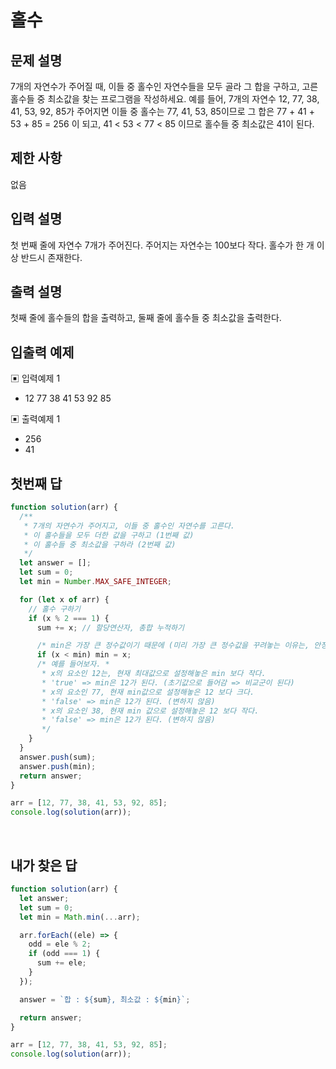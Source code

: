 # 홀수

## 문제 설명

7개의 자연수가 주어질 때, 이들 중 홀수인 자연수들을 모두 골라 그 합을 구하고, 고른 홀수들 중 최소값을 찾는 프로그램을 작성하세요. 예를 들어, 7개의 자연수 12, 77, 38, 41, 53, 92, 85가 주어지면 이들 중 홀수는 77, 41, 53, 85이므로 그 합은 77 + 41 + 53 + 85 = 256 이 되고, 41 < 53 < 77 < 85 이므로 홀수들 중 최소값은 41이 된다.

## 제한 사항

없음

## 입력 설명

첫 번째 줄에 자연수 7개가 주어진다. 주어지는 자연수는 100보다 작다. 홀수가 한 개 이상 반드시 존재한다.

## 출력 설명

첫째 줄에 홀수들의 합을 출력하고, 둘째 줄에 홀수들 중 최소값을 출력한다.

## 입출력 예제

▣ 입력예제 1

- 12 77 38 41 53 92 85

▣ 출력예제 1

- 256
- 41
  </br>

## 첫번째 답

```js
function solution(arr) {
  /**
   * 7개의 자연수가 주어지고, 이들 중 홀수인 자연수를 고른다.
   * 이 홀수들을 모두 더한 값을 구하고 (1번째 값)
   * 이 홀수들 중 최소값을 구하라 (2번째 값)
   */
  let answer = [];
  let sum = 0;
  let min = Number.MAX_SAFE_INTEGER;

  for (let x of arr) {
    // 홀수 구하기
    if (x % 2 === 1) {
      sum += x; // 할당연산자, 총합 누적하기

      /* min은 가장 큰 정수값이기 때문에 (미리 가장 큰 정수값을 꾸려놓는 이유는, 안정적으로 계산하기 위해서다.)*/
      if (x < min) min = x;
      /* 예를 들어보자. *
       * x의 요소인 12는, 현재 최대값으로 설정해놓은 min 보다 작다.
       * 'true' => min은 12가 된다. (초기값으로 들어감 => 비교군이 된다)
       * x의 요소인 77, 현재 min값으로 설정해놓은 12 보다 크다.
       * 'false' => min은 12가 된다. (변하지 않음)
       * x의 요소인 38, 현재 min 값으로 설정해놓은 12 보다 작다.
       * 'false' => min은 12가 된다. (변하지 않음)
       */
    }
  }
  answer.push(sum);
  answer.push(min);
  return answer;
}

arr = [12, 77, 38, 41, 53, 92, 85];
console.log(solution(arr));
```

</br>

## 내가 찾은 답

```js
function solution(arr) {
  let answer;
  let sum = 0;
  let min = Math.min(...arr);

  arr.forEach((ele) => {
    odd = ele % 2;
    if (odd === 1) {
      sum += ele;
    }
  });

  answer = `합 : ${sum}, 최소값 : ${min}`;

  return answer;
}

arr = [12, 77, 38, 41, 53, 92, 85];
console.log(solution(arr));
```

</br>
